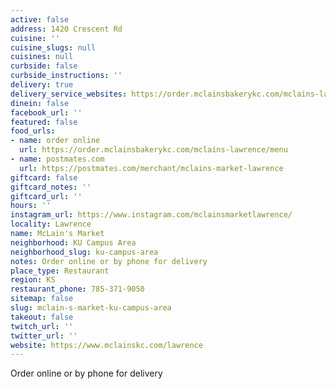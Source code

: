 ```yaml
---
active: false
address: 1420 Crescent Rd
cuisine: ''
cuisine_slugs: null
cuisines: null
curbside: false
curbside_instructions: ''
delivery: true
delivery_service_websites: https://order.mclainsbakerykc.com/mclains-lawrence/menu
dinein: false
facebook_url: ''
featured: false
food_urls:
- name: order online
  url: https://order.mclainsbakerykc.com/mclains-lawrence/menu
- name: postmates.com
  url: https://postmates.com/merchant/mclains-market-lawrence
giftcard: false
giftcard_notes: ''
giftcard_url: ''
hours: ''
instagram_url: https://www.instagram.com/mclainsmarketlawrence/
locality: Lawrence
name: McLain's Market
neighborhood: KU Campus Area
neighborhood_slug: ku-campus-area
notes: Order online or by phone for delivery
place_type: Restaurant
region: KS
restaurant_phone: 785-371-9050
sitemap: false
slug: mclain-s-market-ku-campus-area
takeout: false
twitch_url: ''
twitter_url: ''
website: https://www.mclainskc.com/lawrence
---
```


Order online or by phone for delivery